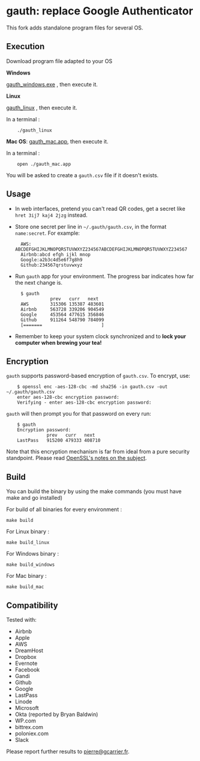 gauth: replace Google Authenticator
===================================

This fork adds standalone program files for several OS.


Execution
-----

Download program file adapted to your OS

**Windows**

[gauth_windows.exe](/bin/gauth_windows.exe) , then execute it.

**Linux**

[gauth_linux](/bin/gauth_linux)
, then execute it.

In a terminal :

        ./gauth_linux

**Mac OS**:
[gauth_mac.app](/bin/gauth_mac.app), then execute it.

In a terminal :

        open ./gauth_mac.app

You will be asked to create a `gauth.csv` file if it doesn't exists.

Usage
-----

- In web interfaces, pretend you can't read QR codes, get a secret like `hret 3ij7 kaj4 2jzg` instead.
- Store one secret per line in `~/.gauth/gauth.csv`, in the format `name:secret`. For example:

        AWS:   ABCDEFGHIJKLMNOPQRSTUVWXYZ234567ABCDEFGHIJKLMNOPQRSTUVWXYZ234567
        Airbnb:abcd efgh ijkl mnop
        Google:a2b3c4d5e6f7g8h9
        Github:234567qrstuvwxyz

- Run `gauth` app for your environment. The progress bar indicates how far the next change is.

        $ gauth
                   prev   curr   next
        AWS        315306 135387 483601
        Airbnb     563728 339206 904549
        Google     453564 477615 356846
        Github     911264 548790 784099
        [=======                      ]


- Remember to keep your system clock synchronized and to **lock your computer when brewing your tea!**

Encryption
----------

`gauth` supports password-based encryption of `gauth.csv`. To encrypt, use:

        $ openssl enc -aes-128-cbc -md sha256 -in gauth.csv -out ~/.gauth/gauth.csv
        enter aes-128-cbc encryption password:
        Verifying - enter aes-128-cbc encryption password:

`gauth` will then prompt you for that password on every run:

        $ gauth
        Encryption password: 
                   prev   curr   next
        LastPass   915200 479333 408710

Note that this encryption mechanism is far from ideal from a pure security standpoint.
Please read [OpenSSL's notes on the subject](http://www.openssl.org/docs/crypto/EVP_BytesToKey.html#NOTES).

Build
-----

You can build the binary by using the make commands (you must have make and go installed)

For build of all binaries for every environment :

```make build```

For Linux binary :

```make build_linux```

For Windows binary :

```make build_windows```

For Mac binary :

```make build_mac```

Compatibility
-------------

Tested with:

- Airbnb
- Apple
- AWS
- DreamHost
- Dropbox
- Evernote
- Facebook
- Gandi
- Github
- Google
- LastPass
- Linode
- Microsoft
- Okta (reported by Bryan Baldwin)
- WP.com
- bittrex.com
- poloniex.com
- Slack

Please report further results to pierre@gcarrier.fr.
